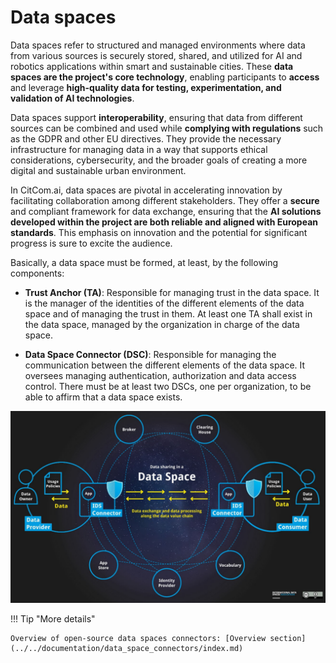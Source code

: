 # Data spaces
Data spaces refer to structured and managed environments where data from various sources is securely stored, shared, and utilized for AI and robotics applications within smart and sustainable cities. These **data spaces are the project's core technology**, enabling participants to **access** and leverage **high-quality data for testing, experimentation, and validation of AI technologies**.

Data spaces support **interoperability**, ensuring that data from different sources can be combined and used while **complying with regulations** such as the GDPR and other EU directives. They provide the necessary infrastructure for managing data in a way that supports ethical considerations, cybersecurity, and the broader goals of creating a more digital and sustainable urban environment.

In CitCom.ai, data spaces are pivotal in accelerating innovation by facilitating collaboration among different stakeholders. They offer a **secure** and compliant framework for data exchange, ensuring that the **AI solutions developed within the project are both reliable and aligned with European standards**. This emphasis on innovation and the potential for significant progress is sure to excite the audience.

Basically, a data space must be formed, at least, by the following components: 

- **Trust Anchor (TA)**: Responsible for managing trust in the data space. It is the manager of the identities of the different elements of the data space and of managing the trust in them. At least one TA shall exist in the data space, managed by the organization in charge of the data space. 

- **Data Space Connector (DSC)**: Responsible for managing the communication between the different elements of the data space. It oversees managing authentication, authorization and data access control. There must be at least two DSCs, one per organization, to be able to affirm that a data space exists.

![data_space](img/basic_architectural_concepts_ids.png)

!!! Tip "More details"

    Overview of open-source data spaces connectors: [Overview section](../../documentation/data_space_connectors/index.md)